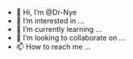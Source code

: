 - 👋 Hi, I’m @Dr-Nye
- 👀 I’m interested in ...
- 🌱 I’m currently learning ...
- 💞️ I’m looking to collaborate on ...
- 📫 How to reach me ...

<!---
Dr-Nye/Dr-Nye is a ✨ special ✨ repository because its `README.md` (this file) appears on your GitHub profile.
You can click the Preview link to take a look at your changes.
--->
